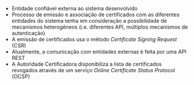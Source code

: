 - Entidade confiável externa ao sistema desenvolvido
- Processo de emissão e associação de certificados com as diferentes entidades do sistema tenha em consideração a possibilidade de mecanismos heterogéneos (i.e. diferentes API, múltiplos mecanismos de autenticação)
- A emissão de certificados usa o método *Certificate Signing Request* (CSR)
- Atualmente, a comunicação com entidades externas é feita por uma API REST
- A Autoridade Certificadora disponibiliza a lista de certificados revogados através de um serviço *Online Certificate Status Protocol* (OCSP)